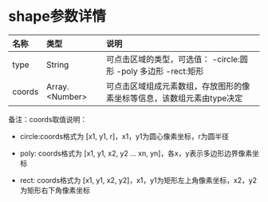 # shape参数详情

| 名称 | 类型 | 说明 |
| :--- | :--- | :--- |
| type | String | 可点击区域的类型，可选值：                  -circle:圆形 -poly 多边形 -rect:矩形 |
| coords | Array.&lt;Number&gt; | 可点击区域组成元素数组，存放图形的像素坐标等信息，该数组元素由type决定 |


备注：coords取值说明：

- circle:coords格式为 \[x1, y1, r\]，x1，y1为圆心像素坐标，r为圆半径

- poly: coords格式为 \[x1, y1, x2, y2 … xn, yn\]，各x，y表示多边形边界像素坐标

- rect: coords格式为 \[x1, y1, x2, y2\]，x1，y1为矩形左上角像素坐标，x2，y2为矩形右下角像素坐标

